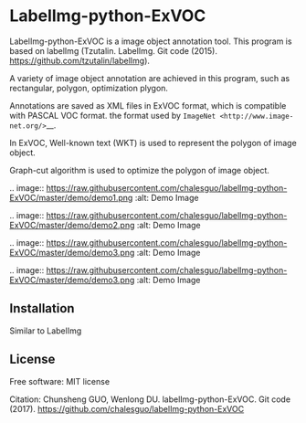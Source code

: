 LabelImg-python-ExVOC
=====================


LabelImg-python-ExVOC is a image object annotation tool. This program is based on labelImg (Tzutalin. LabelImg. Git code (2015). https://github.com/tzutalin/labelImg).


A variety of image object annotation are achieved in this program, such as rectangular, polygon, optimization plygon.


Annotations are saved as XML files in ExVOC format, which is compatible with PASCAL VOC format. the format used
by `ImageNet <http://www.image-net.org/>`__.

In ExVOC, Well-known text (WKT) is used to represent the polygon of image object. 

Graph-cut algorithm is used to optimize the polygon of image object.

.. image:: https://raw.githubusercontent.com/chalesguo/labelImg-python-ExVOC/master/demo/demo1.png
     :alt: Demo Image

.. image:: https://raw.githubusercontent.com/chalesguo/labelImg-python-ExVOC/master/demo/demo2.png
     :alt: Demo Image

.. image:: https://raw.githubusercontent.com/chalesguo/labelImg-python-ExVOC/master/demo/demo3.png
     :alt: Demo Image

.. image:: https://raw.githubusercontent.com/chalesguo/labelImg-python-ExVOC/master/demo/demo3.png
     :alt: Demo Image

Installation
------------------

Similar to LabelImg


License
------------------

Free software: MIT license

Citation: Chunsheng GUO, Wenlong DU. labelImg-python-ExVOC. Git code (2017). https://github.com/chalesguo/labelImg-python-ExVOC



